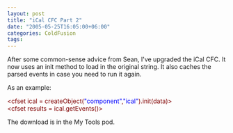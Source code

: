 ```yaml
---
layout: post
title: "iCal CFC Part 2"
date: "2005-05-25T16:05:00+06:00"
categories: ColdFusion 
tags: 
---
```


After some common-sense advice from Sean, I've upgraded the iCal CFC. It now uses an init method to load in the original string. It also caches the parsed events in case you need to run it again. 

As an example:
<div class="code"><FONT COLOR=MAROON>&lt;cfset ical = createObject(<FONT COLOR=BLUE>"component"</FONT>,<FONT COLOR=BLUE>"ical"</FONT>).init(data)&gt;</FONT><br>
<FONT COLOR=MAROON>&lt;cfset results = ical.getEvents()&gt;</FONT></div>

The download is in the My Tools pod.